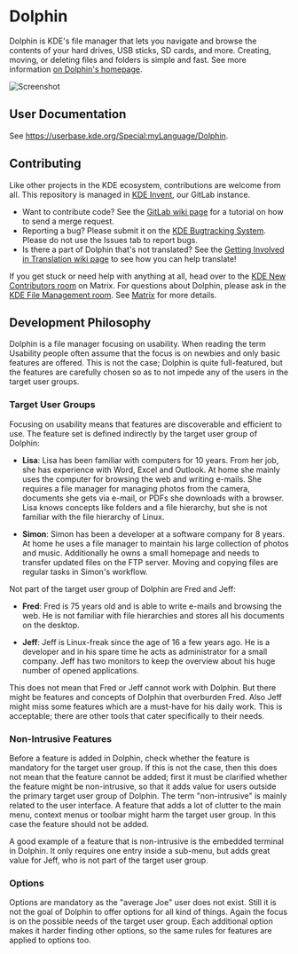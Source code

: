 # Dolphin

Dolphin is KDE's file manager that lets you navigate and browse the contents of your hard drives, USB sticks, SD cards, and more. Creating, moving, or deleting files and folders is simple and fast. See more information [on Dolphin's homepage](https://apps.kde.org/dolphin/).

![Screenshot](https://cdn.kde.org/screenshots/dolphin/dolphin.png)

## User Documentation

See https://userbase.kde.org/Special:myLanguage/Dolphin.

## Contributing

Like other projects in the KDE ecosystem, contributions are welcome from all. This repository is managed in [KDE Invent](https://invent.kde.org/system/dolphin), our GitLab instance.

* Want to contribute code? See the [GitLab wiki page](https://community.kde.org/Infrastructure/GitLab) for a tutorial on how to send a merge request.
* Reporting a bug? Please submit it on the [KDE Bugtracking System](https://bugs.kde.org/enter_bug.cgi?format=guided&product=dolphin). Please do not use the Issues
tab to report bugs.
* Is there a part of Dolphin that's not translated? See the [Getting Involved in Translation wiki page](https://community.kde.org/Get_Involved/translation) to see how
you can help translate!

If you get stuck or need help with anything at all, head over to the [KDE New Contributors room](https://go.kde.org/matrix/#/#kde-welcome:kde.org) on Matrix. For questions about Dolphin, please ask in the [KDE File Management room](https://go.kde.org/matrix/#/#kde-fm:kde.org). See [Matrix](https://community.kde.org/Matrix) for more details.

## Development Philosophy

Dolphin is a file manager focusing on usability. When reading the term Usability people often assume that the focus is on newbies and only basic features are offered. This is not the case; Dolphin is quite full-featured, but the features are carefully chosen so as to not impede any of the users in the target user groups.

### Target User Groups

Focusing on usability means that features are discoverable and efficient to use. The feature set is defined indirectly by the target user group of Dolphin:

- **Lisa**: Lisa has been familiar with computers for 10 years. From her job, she has experience with Word, Excel and Outlook. At home she mainly uses the computer for browsing the web and writing e-mails. She requires a file manager for managing photos from the camera, documents she gets via e-mail, or PDFs she downloads with a browser. Lisa knows concepts like folders and a file hierarchy, but she is not familiar with the file hierarchy of Linux.

- **Simon**: Simon has been a developer at a software company for 8 years. At home he uses a file manager to maintain his large collection of photos and music. Additionally he owns a small homepage and needs to transfer updated files on the FTP server. Moving and copying files are regular tasks in Simon's workflow.

Not part of the target user group of Dolphin are Fred and Jeff:

- **Fred**: Fred is 75 years old and is able to write e-mails and browsing the web. He is not familiar with file hierarchies and stores all his documents on the desktop.

- **Jeff**: Jeff is Linux-freak since the age of 16 a few years ago. He is a developer and in his spare time he acts as administrator for a small company. Jeff has two monitors to keep the overview about his huge number of opened applications.

This does not mean that Fred or Jeff cannot work with Dolphin. But there might be features and concepts of Dolphin that overburden Fred. Also Jeff might miss some features which are a must-have for his daily work. This is acceptable; there are other tools that cater specifically to their needs.

### Non-Intrusive Features

Before a feature is added in Dolphin, check whether the feature is mandatory for the target user group. If this is not the case, then this does not mean that the feature cannot be added; first it must be clarified whether the feature might be non-intrusive, so that it adds value for users outside the primary target user group of Dolphin. The term "non-intrusive" is mainly related to the user interface. A feature that adds a lot of clutter to the main menu, context menus or toolbar might harm the target user group. In this case the feature should not be added.

A good example of a feature that is non-intrusive is the embedded terminal in Dolphin. It only requires one entry inside a sub-menu, but adds great value for Jeff, who is not part of the target user group.

### Options

Options are mandatory as the "average Joe" user does not exist. Still it is not the goal of Dolphin to offer options for all kind of things. Again the focus is on the possible needs of the target user group. Each additional option makes it harder finding other options, so the same rules for features are applied to options too.
